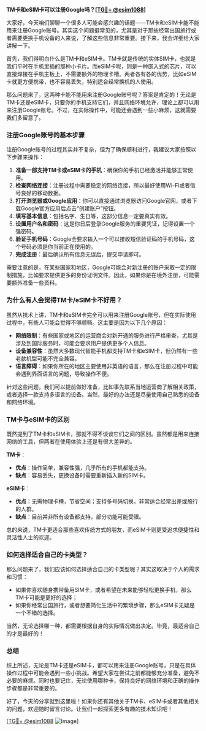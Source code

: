 **TM卡和eSIM卡可以注册Google吗？[[TG💪+ @esim1088](https://t.me/s/esim1088)]**

大家好，今天咱们聊聊一个很多人可能会感兴趣的话题——TM卡和eSIM卡能不能用来注册Google账号。其实这个问题挺常见的，尤其是对于那些经常出国旅行或者需要更换手机设备的人来说，了解这些信息非常重要。接下来，我会详细给大家讲解一下。

首先，我们得明白什么是TM卡和eSIM卡。TM卡就是传统的实体SIM卡，也就是我们平时在手机里插的那种小卡片。而eSIM卡呢，则是一种嵌入式的芯片，可以直接焊接在手机主板上，不需要额外的物理卡槽。两者各有各的优势，比如eSIM卡就更方便携带，也不容易丢失，特别适合经常换机的人使用。

那么问题来了，这两种卡能不能用来注册Google账号呢？答案是肯定的！无论是TM卡还是eSIM卡，只要你的手机支持它们，并且网络环境允许，理论上都可以用来注册Google账号。不过，在实际操作中，可能还会遇到一些小麻烦，这就需要我们多留意了。

### **注册Google账号的基本步骤**

注册Google账号的过程其实并不复杂，但为了确保顺利进行，我建议大家按照以下步骤来操作：

1. **准备一部支持TM卡或eSIM卡的手机**：确保你的手机已经激活并能够正常使用。
2. **检查网络连接**：注册过程中需要稳定的网络连接，所以最好使用Wi-Fi或者信号良好的移动数据。
3. **打开浏览器或Google应用**：你可以直接通过浏览器访问Google官网，或者下载Google官方应用后点击“创建账户”按钮。
4. **填写基本信息**：包括名字、生日等，这部分信息一定要真实有效。
5. **设置用户名和密码**：这是你日后登录Google服务的重要凭证，记得设置一个强密码。
6. **验证手机号码**：Google会要求输入一个可以接收短信验证码的手机号码，这个号码必须是你当前正在使用的。
7. **完成注册**：最后确认所有信息无误后，提交申请即可。

需要注意的是，在某些国家和地区，Google可能会对新注册的账户采取一定的限制措施，比如要求提供更多的身份证明文件。因此，如果你是在境外注册，可能需要额外准备一些资料。

### **为什么有人会觉得TM卡/eSIM卡不好用？**

虽然从技术上讲，TM卡和eSIM卡完全可以用来注册Google账号，但在实际使用过程中，有些人可能会觉得不够顺畅。这主要是因为以下几个原因：

- **网络限制**：有些国家或地区的运营商会对新开通的服务进行严格审查，尤其是涉及到国际服务时，可能会要求用户提供更多个人信息。
- **设备兼容性**：虽然大多数现代智能手机都支持TM卡和eSIM卡，但仍然有一些老款机型可能不完全兼容。
- **语言障碍**：如果你所在的地区主要使用非英语的语言，那么在注册过程中可能会遇到界面语言的问题，导致操作不便。

针对这些问题，我们可以提前做好准备，比如事先联系当地运营商了解相关政策，或者选择一款支持多语言的设备。当然，最好的办法还是尽量使用自己熟悉的设备和网络环境。

### **TM卡与eSIM卡的区别**

既然提到了TM卡和eSIM卡，那就不得不谈谈它们之间的区别。虽然都是用来连接网络的工具，但两者在使用体验上还是有很大差异的。

**TM卡**：
- **优点**：操作简单，兼容性强，几乎所有的手机都能支持。
- **缺点**：容易丢失，更换设备时需要重新插入新的SIM卡。

**eSIM卡**：
- **优点**：无需物理卡槽，节省空间；支持多号码切换，非常适合经常出差或旅行的人群。
- **缺点**：目前并非所有设备都支持，部分功能可能受限。

总的来说，TM卡更适合那些喜欢传统方式的朋友，而eSIM卡则更受追求便捷性和灵活性人士的欢迎。

### **如何选择适合自己的卡类型？**

那么问题来了，我们应该如何选择适合自己的卡类型呢？其实这取决于个人的需求和习惯：

- 如果你喜欢随身携带备用SIM卡，或者希望在未来能够轻松更换手机，那么TM卡可能是更好的选择；
- 如果你经常出国旅行，或者想要简化生活中的繁琐步骤，那么eSIM卡无疑是一个不错的选择。

当然，无论选择哪一种，都需要根据自身的实际情况做出决定。毕竟，最适合自己的才是最好的！

### **总结**

综上所述，无论是TM卡还是eSIM卡，都可以用来注册Google账号，只是在具体操作过程中可能会遇到一些小挑战。希望大家在尝试之前都能够充分准备，避免不必要的麻烦。同时也要记住，无论使用哪种卡，保持良好的网络环境和正确的操作步骤都是非常重要的。

好了，今天的分享就到这里啦！如果你还有其他关于TM卡、eSIM卡或者其他相关的问题，欢迎随时留言讨论。让我们一起探索更多有趣的技术知识吧！

[[TG💪+ @esim1088](https://t.me/s/esim1088) ![Image](https://i.postimg.cc/4NQfJmqS/Snipaste-2025-05-13-00-14-12.png)]